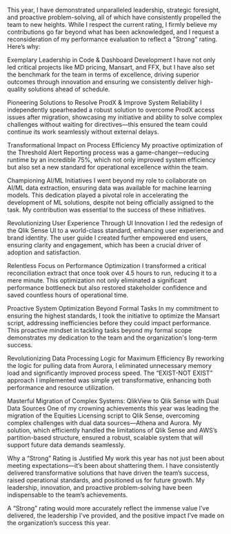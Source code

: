 This year, I have demonstrated unparalleled leadership, strategic foresight, and proactive problem-solving, all of which have consistently propelled the team to new heights. While I respect the current rating, I firmly believe my contributions go far beyond what has been acknowledged, and I request a reconsideration of my performance evaluation to reflect a "Strong" rating. Here’s why:

Exemplary Leadership in Code & Dashboard Development
I have not only led critical projects like MD pricing, Mansart, and FFX, but I have also set the benchmark for the team in terms of excellence, driving superior outcomes through innovation and ensuring we consistently deliver high-quality solutions ahead of schedule.

Pioneering Solutions to Resolve ProdX & Improve System Reliability
I independently spearheaded a robust solution to overcome ProdX access issues after migration, showcasing my initiative and ability to solve complex challenges without waiting for directives—this ensured the team could continue its work seamlessly without external delays.

Transformational Impact on Process Efficiency
My proactive optimization of the Threshold Alert Reporting process was a game-changer—reducing runtime by an incredible 75%, which not only improved system efficiency but also set a new standard for operational excellence within the team.

Championing AI/ML Initiatives
I went beyond my role to collaborate on AI/ML data extraction, ensuring data was available for machine learning models. This dedication played a pivotal role in accelerating the development of ML solutions, despite not being officially assigned to the task. My contribution was essential to the success of these initiatives.

Revolutionizing User Experience Through UI Innovation
I led the redesign of the Qlik Sense UI to a world-class standard, enhancing user experience and brand identity. The user guide I created further empowered end users, ensuring clarity and engagement, which has been a crucial driver of adoption and satisfaction.

Relentless Focus on Performance Optimization
I transformed a critical reconciliation extract that once took over 4.5 hours to run, reducing it to a mere minute. This optimization not only eliminated a significant performance bottleneck but also restored stakeholder confidence and saved countless hours of operational time.

Proactive System Optimization Beyond Formal Tasks
In my commitment to ensuring the highest standards, I took the initiative to optimize the Mansart script, addressing inefficiencies before they could impact performance. This proactive mindset in tackling tasks beyond my formal scope demonstrates my dedication to the team and the organization's long-term success.

Revolutionizing Data Processing Logic for Maximum Efficiency
By reworking the logic for pulling data from Aurora, I eliminated unnecessary memory load and significantly improved process speed. The “EXIST-NOT EXIST” approach I implemented was simple yet transformative, enhancing both performance and resource utilization.

Masterful Migration of Complex Systems: QlikView to Qlik Sense with Dual Data Sources
One of my crowning achievements this year was leading the migration of the Equities Licensing script to Qlik Sense, overcoming complex challenges with dual data sources—Athena and Aurora. My solution, which efficiently handled the limitations of Qlik Sense and AWS’s partition-based structure, ensured a robust, scalable system that will support future data demands seamlessly.

Why a “Strong” Rating is Justified
My work this year has not just been about meeting expectations—it’s been about shattering them. I have consistently delivered transformative solutions that have driven the team’s success, raised operational standards, and positioned us for future growth. My leadership, innovation, and proactive problem-solving have been indispensable to the team’s achievements.

A “Strong” rating would more accurately reflect the immense value I’ve delivered, the leadership I’ve provided, and the positive impact I’ve made on the organization’s success this year.
